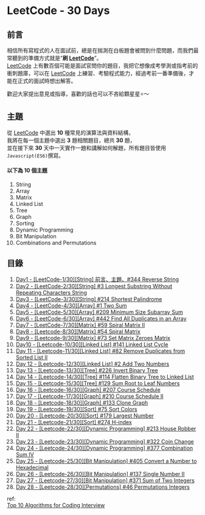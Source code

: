 # LeetCode - 30 Days
## 前言
相信所有寫程式的人在面試前，總是在揣測在白板題會被問到什麼問題，而我們最常聽到的準備方式就是“**刷 [LeetCode][1]**”。  
[LeetCode][1] 上有數百個可能是面試官問你的題目，我把它想像成考學測或指考前的衝刺題庫，可以在 [LeetCode][1] 上練習、考驗程式能力，經過考前一番準備後，才能在正式的面試時想出解答。  

歡迎大家提出意見或指導，喜歡的話也可以不吝給顆星星:star:～  

## 主題
從 [LeetCode][1] 中選出 **10** 種常見的演算法與資料結構，  
我將在每一個主題中選出 **3** 題相關題目，總共 **30** 題，  
並在接下來 **30** 天中一天實作一題和講解如何解題，所有題目皆使用`Javascript(ES6)`撰寫。  

#### 以下為 10 個主題  
1. String  
2. Array  
3. Matrix  
4. Linked List  
5. Tree  
6. Graph  
7. Sorting  
8. Dynamic Programming  
9. Bit Manipulation  
10. Combinations and Permutations  


## 目錄
1. [Day1 - [LeetCode-1/30][String] 前言、主題、#344 Reverse String](https://github.com/xxhomey19/leetcode-30days/tree/master/Day1)  
2. [Day2 - [LeetCode-2/30][String] #3 Longest Substring Without Repeating Characters String](https://github.com/xxhomey19/leetcode-30days/tree/master/Day2)  
3. [Day3 - [LeetCode-3/30][String] #214 Shortest Palindrome ](https://github.com/xxhomey19/leetcode-30days/tree/master/Day3)  
4. [Day4 - [LeetCode-4/30][Array] #1 Two Sum ](https://github.com/xxhomey19/leetcode-30days/tree/master/Day4)  
5. [Day5 - [LeetCode-5/30][Array] #209 Minimum Size Subarray Sum ](https://github.com/xxhomey19/leetcode-30days/tree/master/Day5)  
6. [Day6 - [LeetCode-6/30][Array] #442 Find All Duplicates in an Array ](https://github.com/xxhomey19/leetcode-30days/tree/master/Day6)  
7. [Day7 - [LeetCode-7/30][Matrix] #59 Spiral Matrix II ](https://github.com/xxhomey19/leetcode-30days/tree/master/Day7)  
8. [Day8 - [Leetcode-8/30][Matrix] #54 Spiral Matrix](https://github.com/xxhomey19/leetcode-30days/tree/master/Day8)  
9. [Day9 - [Leetcode-9/30][Matrix] #73 Set Matrix Zeroes Matrix](https://github.com/xxhomey19/leetcode-30days/tree/master/Day9)  
10. [Day10 - [Leetcode-10/30][Linked List] #141 Linked List Cycle](https://github.com/xxhomey19/leetcode-30days/tree/master/Day10)  
11. [Day 11 - [Leetcode-11/30][Linked List] #82 Remove Duplicates from Sorted List II ](https://github.com/xxhomey19/leetcode-30days/tree/master/Day11)  
12. [Day 12 - [Leetcode-12/30][Linked List] #2 Add Two Numbers ](https://github.com/xxhomey19/leetcode-30days/tree/master/Day12)  
13. [Day 13 - [Leetcode-13/30][Tree] #226 Invert Binary Tree ](https://github.com/xxhomey19/leetcode-30days/tree/master/Day13)  
14. [Day 14 - [Leetcode-14/30][Tree] #114 Flatten Binary Tree to Linked List](https://github.com/xxhomey19/leetcode-30days/tree/master/Day14)  
15. [Day 15 - [Leetcode-15/30][Tree] #129 Sum Root to Leaf Numbers](https://github.com/xxhomey19/leetcode-30days/tree/master/Day15)  
16. [Day 16 - [Leetcode-16/30][Graph] #207 Course Schedule](https://github.com/xxhomey19/leetcode-30days/tree/master/Day16)  
17. [Day 17 - [Leetcode-17/30][Graph] #210 Course Schedule II](https://github.com/xxhomey19/leetcode-30days/tree/master/Day17)  
18. [Day 18 - [Leetcode-18/30][Graph] #133 Clone Graph](https://github.com/xxhomey19/leetcode-30days/tree/master/Day18)  
19. [Day 19 - [Leetcode-19/30][Sort] #75 Sort Colors](https://github.com/xxhomey19/leetcode-30days/tree/master/Day19)  
20. [Day 20 - [Leetcode-20/30][Sort] #179 Largest Number](https://github.com/xxhomey19/leetcode-30days/tree/master/Day20)  
21. [Day 21 - [Leetcode-21/30][Sort] #274 H-index](https://github.com/xxhomey19/leetcode-30days/tree/master/Day21)  
22. [Day 22 - [Leetcode-22/30][Dynamic Programming] #213 House Robber II](https://github.com/xxhomey19/leetcode-30days/tree/master/Day22)  
23. [Day 23 - [Leetcode-23/30][Dynamic Programming] #322 Coin Change](https://github.com/xxhomey19/leetcode-30days/tree/master/Day23)  
24. [Day 24 - [Leetcode-24/30][Dynamic Programming] #377 Combination Sum IV](https://github.com/xxhomey19/leetcode-30days/tree/master/Day24)  
25. [Day 25 - [Leetcode-25/30][Bit Manipulation] #405 Convert a Number to Hexadecimal](https://github.com/xxhomey19/leetcode-30days/tree/master/Day25)  
26. [Day 26 - [Leetcode-26/30][Bit Manipulation] #137 Single Number II](https://github.com/xxhomey19/leetcode-30days/tree/master/Day26)  
27. [Day 27 - [Leetcode-27/30][Bit Manipulation] #371 Sum of Two Integers](https://github.com/xxhomey19/leetcode-30days/tree/master/Day27)  
28. [Day 28 - [Leetcode-28/30][Permutations] #46 Permutations Integers](https://github.com/xxhomey19/leetcode-30days/tree/master/Day28)  

ref:  
[Top 10 Algorithms for Coding Interview](http://www.programcreek.com/2012/11/top-10-algorithms-for-coding-interview/)  

[1]: https://leetcode.com/
